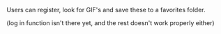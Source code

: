 Users can register, look for GIF's and save these to a favorites folder.

(log in function isn't there yet, and the rest doesn't work properly either)
